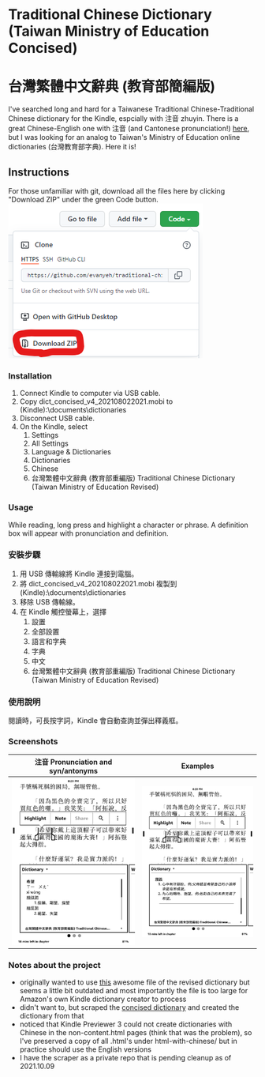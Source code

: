 # Traditional Chinese Dictionary (Taiwan Ministry of Education Concised) 
# 台灣繁體中文辭典 (教育部簡編版)
I've searched long and hard for a Taiwanese Traditional Chinese-Traditional Chinese dictionary for the Kindle, espcially with 注音 zhuyin. There is a great Chinese-English one with 注音 (and Cantonese pronunciation!) [here](https://github.com/gkovacs/cantodict-kindle-mobi), but I was looking for an analog to Taiwan's Ministry of Education online dictionaries (台灣教育部字典). Here it is!


## Instructions

For those unfamiliar with git, download all the files here by clicking "Download ZIP" under the green Code button.
![](download_screenshot.png)

### Installation
1. Connect Kindle to computer via USB cable.
1. Copy dict_concised_v4_202108022021.mobi to (Kindle):\documents\dictionaries
1. Disconnect USB cable.
1. On the Kindle, select
    1. Settings
    1. All Settings
    1. Language & Dictionaries
    1. Dictionaries
    1. Chinese
    1. 台灣繁體中文辭典 (教育部重編版) Traditional Chinese Dictionary (Taiwan Ministry of Education Revised)

### Usage
While reading, long press and highlight a character or phrase. A definition box will appear with pronunciation and definition.

### 安裝步驟
1. 用 USB 傳輸線將 Kindle 連接到電腦。
1. 將 dict_concised_v4_202108022021.mobi 複製到 (Kindle):\documents\dictionaries
1. 移除 USB 傳輸線。
1. 在 Kindle 觸控螢幕上，選擇
    1. 設置
    1. 全部設置
    1. 語言和字典
    1. 字典
    1. 中文
    1. 台灣繁體中文辭典 (教育部重編版) Traditional Chinese Dictionary (Taiwan Ministry of Education Revised)

### 使用說明
閱讀時，可長按字詞，Kindle 會自動查詢並彈出釋義框。

### Screenshots
注音 Pronunciation and syn/antonyms             |  Examples
:-------------------------:|:-------------------------:
 ![Screenshot 1](concised-dict-converter/versions/v3_1.png) | ![Screenshot 2](concised-dict-converter/versions/v3_2.png)


### Notes about the project
* originally wanted to use [this](https://github.com/g0v/moedict-data/blob/master/dict-revised.json) awesome file of the revised dictionary but seems a little bit outdated and most importantly the file is too large for Amazon's own Kindle dictionary creator to process
* didn't want to, but scraped the [concised dictionary](http://dict.concised.moe.edu.tw/) and created the dictionary from that
* noticed that Kindle Previewer 3 could not create dictionaries with Chinese in the non-content.html pages (think that was the problem), so I've preserved a copy of all .html's under html-with-chinese/ but in practice should use the English versions
* I have the scraper as a private repo that is pending cleanup as of 2021.10.09